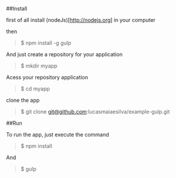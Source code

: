 ##Install

first of all install (nodeJs)[http://nodejs.org] in your computer

then

> $ npm install -g gulp

And just create a repository for your application

> $ mkdir myapp

Acess your repository application

> $ cd myapp

clone the app

> $ git clone git@github.com:lucasmaiaesilva/example-gulp.git

##Run

To run the app, just execute the command

> $ npm install

And

> $ gulp